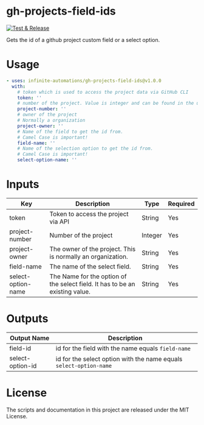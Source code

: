 # gh-projects-field-ids

[![Test & Release](https://github.com/infinite-automations/gh-projects-field-ids/actions/workflows/test-release.yml/badge.svg?branch=main)](https://github.com/infinite-automations/gh-projects-field-ids/actions/workflows/test-release.yml)

Gets the id of a github project custom field or a select option. 

# Usage

```yaml
- uses: infinite-automations/gh-projects-field-ids@v1.0.0
  with:
    # token which is used to access the project data via GitHub CLI
    token: ''
    # number of the project. Value is integer and can be found in the url of the project view. Example url: https://github.com/orgs/infinite-automations/projects/1/settings
    project-number: ''
    # owner of the project
    # Normally a organization
    project-owner: ''
    # Name of the field to get the id from.
    # Camel Case is important!
    field-name: ''
    # Name of the selection option to get the id from.
    # Camel Case is important!
    select-option-name: ''
```
# Inputs

| Key                | Description                                                                  | Type    | Required |
| ------------------ | ---------------------------------------------------------------------------- | ------- | -------- |
| token              | Token to access the project via API                                          | String  | Yes      |
| project-number     | Number of the project                                                        | Integer | Yes      |
| project-owner      | The owner of the project. This is normally an organization.                  | String  | Yes      |
| field-name         | The name of the select field.                                                | String  | Yes      |
| select-option-name | The Name for the option of the select field. It has to be an existing value. | String  | Yes      |

# Outputs

| Output Name      | Description                                                            |
| ---------------- | ---------------------------------------------------------------------- |
| field-id         | id for the field with the name equals ```field-name```                 |
| select-option-id | id for the select option with the name equals ```select-option-name``` |

# License

The scripts and documentation in this project are released under the MIT License.
